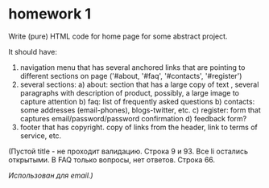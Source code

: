 homework 1
========
Write (pure) HTML code for home page for some abstract project.
 
It should have:
  1.  navigation menu that has several anchored links that are pointing to different sections on page ('#about, '#faq', '#contacts', '#register')
  2.  several sections:
    a) about: section that has a large copy of text , several paragraphs with description of product, possibly, a large image to capture attention
    b) faq: list of frequently asked questions
    b) contacts: some addresses (email-phones), blogs-twitter, etc.
    c) register: form that captures email/password/password confirmation
    d) feedback form?
  3. footer that has copyright. copy of links from the header, link to terms of service, etc.
  
(Пустой title - не проходит валидацию.
Строка 9 и 93. Все li остались открытыми.
В FAQ только вопросы, нет ответов.
Строка 66. <address> Использован для email.)
